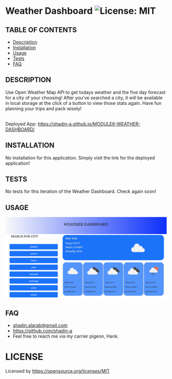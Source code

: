 
  # Weather Dashboard ![License: MIT](https://img.shields.io/badge/License-MIT-yellow.svg)

  ## TABLE OF CONTENTS
  * [Description](#description)
  * [Installation](#installation)
  * [Usage](#usage)
  * [Tests](#tests)
  * [FAQ](#faq)


  ## DESCRIPTION
  Use Open Weather Map API to get todays weather and the five day forecast for a city of your choosing! After you've searched a city, it will be available in local storage at the click of a button to view those stats again. Have fun planning your trips and pack wisely!

  </br> Deployed App: https://shadin-a.github.io/MODULE6-WEATHER-DASHBOARD/

  ## INSTALLATION
 No installation for this application. Simply visit the link for the deployed application!

  ## TESTS
No tests for this iteration of the Weather Dashboard. Check again soon!

  ## USAGE
  ![App in Use](assets/images/weatherappScreenshot.png)

  ## FAQ
  * shadin.alarab@gmail.com
  * https://github.com/shadin-a
  * Feel free to reach me via my carrier pigeon, Hank.

  # LICENSE
  
  Licensed by https://opensource.org/licenses/MIT
